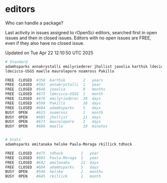 # editors

Who can handle a package?

Last activity in issues assigned to rOpenSci editors, searched first in open
issues and then in closed issues. Editors with no open issues are FREE, even if
they also have no closed issue.


Updated on Tue Apr 22 12:10:50 UTC 2025

```bash
# Standard
adamhsparks annakrystalli emilyriederer jhollist jooolia karthik ldecicco
ldecicco-USGS maelle maurolepore noamross Pakillo

FREE  CLOSED  #358  karthik        2   years
FREE  CLOSED  #502  annakrystalli  1   year
FREE  CLOSED  #648  jooolia        8   months
FREE  CLOSED  #675  ldecicco-USGS  1   month
FREE  CLOSED  #676  emilyriederer  28  days
FREE  CLOSED  #599  Pakillo        28  days
FREE  CLOSED  #684  adamhsparks    5   days
BUSY  OPEN    #615  noamross       1   month
BUSY  OPEN    #685  jhollist       11  days
BUSY  OPEN    #673  maurolepore    2   days
BUSY  OPEN    #686  maelle         19  minutes


# Stats
adamhsparks emitanaka helske Paula-Moraga rkillick tdhock

FREE  CLOSED  #475  tdhock        1   year
FREE  CLOSED  #603  Paula-Moraga  1   year
FREE  CLOSED  #642  emitanaka     21  days
FREE  CLOSED  #684  adamhsparks   5   days
BUSY  OPEN    #546  helske        2   months
BUSY  OPEN    #645  rkillick      1   month
```
